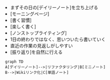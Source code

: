 - まずその日の[デイリーノート]を立ち上げる
- [モーニングページ]
- [書く習慣]
- [楽しく書く]
- [ノンストップライティング]
- 1日の終わりではなく、思いついたら書いていく
- 直近の作業の見返しがしやすい
- [振り返り]を自然に行える

```mermaid
 graph TD
 A[デイリーノート]-->|リファクタリング|B[ミニノート]
 B-->|Wikiリンク化|C[単語ノート]
```